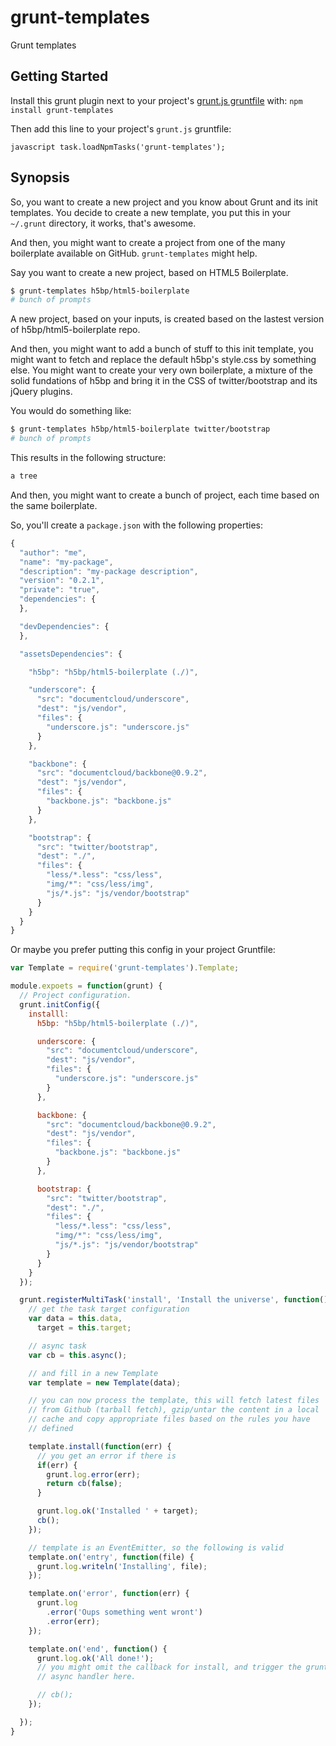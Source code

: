 # grunt-templates

Grunt templates

## Getting Started

Install this grunt plugin next to your project's
[grunt.js gruntfile][getting_started] with: `npm install
grunt-templates`

Then add this line to your project's `grunt.js` gruntfile:

```javascript task.loadNpmTasks('grunt-templates'); ```

[grunt]: https://github.com/cowboy/grunt
[getting_started]: https://github.com/cowboy/grunt/blob/master/docs/getting_started.md

## Synopsis

So, you want to create a new project and you know about Grunt and its
init templates. You decide to create a new template, you put this in
your `~/.grunt` directory, it works, that's awesome.

And then, you might want to create a project from one of the many
boilerplate available on GitHub. `grunt-templates` might help.

Say you want to create a new project, based on HTML5 Boilerplate.

```sh
$ grunt-templates h5bp/html5-boilerplate
# bunch of prompts


```

A new project, based on your inputs, is created based on the lastest
version of h5bp/html5-boilerplate repo.

And then, you might want to add a bunch of stuff to this init template,
you might want to fetch and replace the default h5bp's style.css by
something else. You might want to create your very own boilerplate, a
mixture of the solid fundations of h5bp and bring it in the CSS of
twitter/bootstrap and its jQuery plugins.

You would do something like:

```sh
$ grunt-templates h5bp/html5-boilerplate twitter/bootstrap
# bunch of prompts

```

This results in the following structure:

```sh
a tree
```

And then, you might want to create a bunch of project, each time based
on the same boilerplate.

So, you'll create a `package.json` with the following properties:


```js
{
  "author": "me",
  "name": "my-package",
  "description": "my-package description",
  "version": "0.2.1",
  "private": "true",
  "dependencies": {
  },

  "devDependencies": {
  },

  "assetsDependencies": {

    "h5bp": "h5bp/html5-boilerplate (./)",

    "underscore": {
      "src": "documentcloud/underscore",
      "dest": "js/vendor",
      "files": {
        "underscore.js": "underscore.js"
      }
    },

    "backbone": {
      "src": "documentcloud/backbone@0.9.2",
      "dest": "js/vendor",
      "files": {
        "backbone.js": "backbone.js"
      }
    },

    "bootstrap": {
      "src": "twitter/bootstrap",
      "dest": "./",
      "files": {
        "less/*.less": "css/less",
        "img/*": "css/less/img",
        "js/*.js": "js/vendor/bootstrap"
      }
    }
  }
}

```

Or maybe you prefer putting this config in your project Gruntfile:

```js
var Template = require('grunt-templates').Template;

module.expoets = function(grunt) {
  // Project configuration.
  grunt.initConfig({
    installl:
      h5bp: "h5bp/html5-boilerplate (./)",

      underscore: {
        "src": "documentcloud/underscore",
        "dest": "js/vendor",
        "files": {
          "underscore.js": "underscore.js"
        }
      },

      backbone: {
        "src": "documentcloud/backbone@0.9.2",
        "dest": "js/vendor",
        "files": {
          "backbone.js": "backbone.js"
        }
      },

      bootstrap: {
        "src": "twitter/bootstrap",
        "dest": "./",
        "files": {
          "less/*.less": "css/less",
          "img/*": "css/less/img",
          "js/*.js": "js/vendor/bootstrap"
        }
      }
    }
  });

  grunt.registerMultiTask('install', 'Install the universe', function() {
    // get the task target configuration
    var data = this.data,
      target = this.target;

    // async task
    var cb = this.async();

    // and fill in a new Template
    var template = new Template(data);

    // you can now process the template, this will fetch latest files
    // from Github (tarball fetch), gzip/untar the content in a local
    // cache and copy appropriate files based on the rules you have
    // defined

    template.install(function(err) {
      // you get an error if there is
      if(err) {
        grunt.log.error(err);
        return cb(false);
      }

      grunt.log.ok('Installed ' + target);
      cb();
    });

    // template is an EventEmitter, so the following is valid
    template.on('entry', function(file) {
      grunt.log.writeln('Installing', file);
    });

    template.on('error', function(err) {
      grunt.log
        .error('Oups something went wront')
        .error(err);
    });

    template.on('end', function() {
      grunt.log.ok('All done!');
      // you might omit the callback for install, and trigger the grunt
      // async handler here.

      // cb();
    });

  });
}
```


